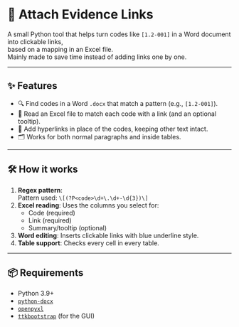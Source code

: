 # 📎 Attach Evidence Links

A small Python tool that helps turn codes like `[1.2-001]` in a Word document into clickable links,  
based on a mapping in an Excel file.  
Mainly made to save time instead of adding links one by one.

---

## ✨ Features

- 🔍 Find codes in a Word `.docx` that match a pattern (e.g., `[1.2-001]`).
- 📑 Read an Excel file to match each code with a link (and an optional tooltip).
- 🔗 Add hyperlinks in place of the codes, keeping other text intact.
- 🗂 Works for both normal paragraphs and inside tables.

---

## 🛠 How it works

1. **Regex pattern**:  
   Pattern used: ``\[(?P<code>\d+\.\d+-\d{3})\]``  
2. **Excel reading**: Uses the columns you select for:
   - Code (required)
   - Link (required)
   - Summary/tooltip (optional)
3. **Word editing**: Inserts clickable links with blue underline style.
4. **Table support**: Checks every cell in every table.

---

## 📦 Requirements

- Python 3.9+
- [`python-docx`](https://pypi.org/project/python-docx/)
- [`openpyxl`](https://pypi.org/project/openpyxl/)
- [`ttkbootstrap`](https://pypi.org/project/ttkbootstrap/) (for the GUI)